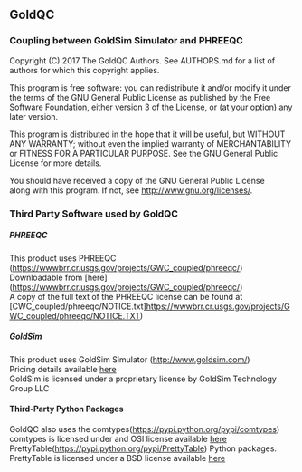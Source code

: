 ## GoldQC
### Coupling between GoldSim Simulator and PHREEQC

Copyright (C) 2017 The GoldQC Authors.
See AUTHORS.md
for a list of authors for which this copyright applies.

This program is free software: you can redistribute it and/or modify
it under the terms of the GNU General Public License as published by
the Free Software Foundation, either version 3 of the License, or
(at your option) any later version.

This program is distributed in the hope that it will be useful,
but WITHOUT ANY WARRANTY; without even the implied warranty of
MERCHANTABILITY or FITNESS FOR A PARTICULAR PURPOSE.  See the
GNU General Public License for more details.

You should have received a copy of the GNU General Public License  
along with this program.  If not, see <http://www.gnu.org/licenses/>.  

### Third Party Software used by GoldQC

##### PHREEQC
This product uses PHREEQC (https://wwwbrr.cr.usgs.gov/projects/GWC_coupled/phreeqc/)  
Downloadable from [here] (https://wwwbrr.cr.usgs.gov/projects/GWC_coupled/phreeqc/)  
A copy of the full text of the PHREEQC license can be found at  
[CWC_coupled/phreeqc/NOTICE.txt]https://wwwbrr.cr.usgs.gov/projects/GWC_coupled/phreeqc/NOTICE.TXT)  

##### GoldSim
This product uses GoldSim Simulator (http://www.goldsim.com/)  
Pricing details available [here](https://www.goldsim.com/Web/Products/BuyGoldSim/LicensingOptions/)  
GoldSim is licensed under a proprietary license by GoldSim Technology Group LLC  

#### Third-Party Python Packages
GoldQC also uses the comtypes(https://pypi.python.org/pypi/comtypes)  
comtypes is licensed under and OSI license available [here](https://github.com/enthought/comtypes/blob/master/LICENSE.txt)  
PrettyTable(https://pypi.python.org/pypi/PrettyTable) Python packages.  
PrettyTable is licensed under a BSD license available [here](https://opensource.org/licenses/BSD-3-Clause)  